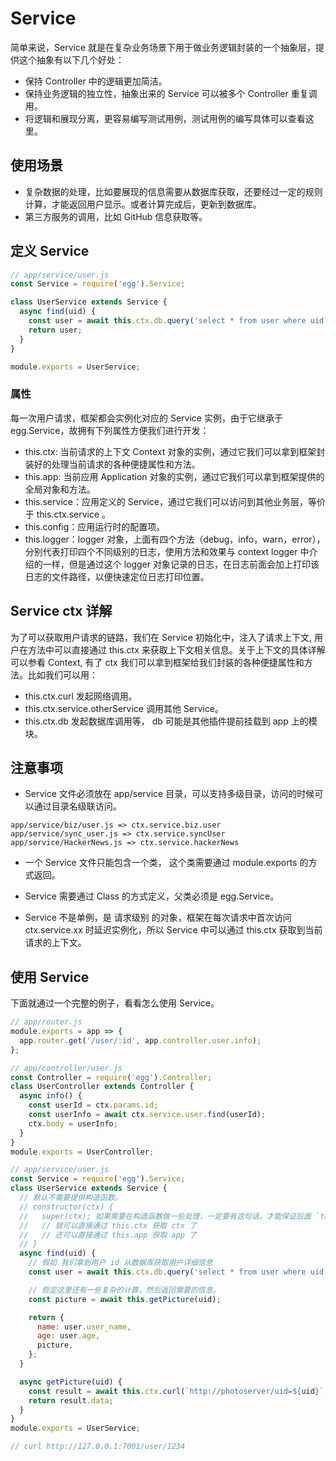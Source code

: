 # Service

简单来说，Service 就是在复杂业务场景下用于做业务逻辑封装的一个抽象层，提供这个抽象有以下几个好处：

* 保持 Controller 中的逻辑更加简洁。
* 保持业务逻辑的独立性，抽象出来的 Service 可以被多个 Controller 重复调用。
* 将逻辑和展现分离，更容易编写测试用例，测试用例的编写具体可以查看这里。

## 使用场景

* 复杂数据的处理，比如要展现的信息需要从数据库获取，还要经过一定的规则计算，才能返回用户显示。或者计算完成后，更新到数据库。
* 第三方服务的调用，比如 GitHub 信息获取等。

## 定义 Service

```js
// app/service/user.js
const Service = require('egg').Service;

class UserService extends Service {
  async find(uid) {
    const user = await this.ctx.db.query('select * from user where uid = ?', uid);
    return user;
  }
}

module.exports = UserService;
```

### 属性

每一次用户请求，框架都会实例化对应的 Service 实例，由于它继承于 egg.Service，故拥有下列属性方便我们进行开发：

* this.ctx: 当前请求的上下文 Context 对象的实例，通过它我们可以拿到框架封装好的处理当前请求的各种便捷属性和方法。
* this.app: 当前应用 Application 对象的实例，通过它我们可以拿到框架提供的全局对象和方法。
* this.service：应用定义的 Service，通过它我们可以访问到其他业务层，等价于 this.ctx.service 。
* this.config：应用运行时的配置项。
* this.logger：logger 对象，上面有四个方法（debug，info，warn，error），分别代表打印四个不同级别的日志，使用方法和效果与 context logger 中介绍的一样，但是通过这个 logger 对象记录的日志，在日志前面会加上打印该日志的文件路径，以便快速定位日志打印位置。

## Service ctx 详解

为了可以获取用户请求的链路，我们在 Service 初始化中，注入了请求上下文, 用户在方法中可以直接通过 this.ctx 来获取上下文相关信息。关于上下文的具体详解可以参看 Context, 有了 ctx 我们可以拿到框架给我们封装的各种便捷属性和方法。比如我们可以用：

* this.ctx.curl 发起网络调用。
* this.ctx.service.otherService 调用其他 Service。
* this.ctx.db 发起数据库调用等， db 可能是其他插件提前挂载到 app 上的模块。

## 注意事项

* Service 文件必须放在 app/service 目录，可以支持多级目录，访问的时候可以通过目录名级联访问。
```
app/service/biz/user.js => ctx.service.biz.user
app/service/sync_user.js => ctx.service.syncUser
app/service/HackerNews.js => ctx.service.hackerNews
```

* 一个 Service 文件只能包含一个类， 这个类需要通过 module.exports 的方式返回。

* Service 需要通过 Class 的方式定义，父类必须是 egg.Service。

* Service 不是单例，是 请求级别 的对象，框架在每次请求中首次访问 ctx.service.xx 时延迟实例化，所以 Service 中可以通过 this.ctx 获取到当前请求的上下文。

## 使用 Service

下面就通过一个完整的例子，看看怎么使用 Service。

```js
// app/router.js
module.exports = app => {
  app.router.get('/user/:id', app.controller.user.info);
};

// app/controller/user.js
const Controller = require('egg').Controller;
class UserController extends Controller {
  async info() {
    const userId = ctx.params.id;
    const userInfo = await ctx.service.user.find(userId);
    ctx.body = userInfo;
  }
}
module.exports = UserController;

// app/service/user.js
const Service = require('egg').Service;
class UserService extends Service {
  // 默认不需要提供构造函数。
  // constructor(ctx) {
  //   super(ctx); 如果需要在构造函数做一些处理，一定要有这句话，才能保证后面 `this.ctx`的使用。
  //   // 就可以直接通过 this.ctx 获取 ctx 了
  //   // 还可以直接通过 this.app 获取 app 了
  // }
  async find(uid) {
    // 假如 我们拿到用户 id 从数据库获取用户详细信息
    const user = await this.ctx.db.query('select * from user where uid = ?', uid);

    // 假定这里还有一些复杂的计算，然后返回需要的信息。
    const picture = await this.getPicture(uid);

    return {
      name: user.user_name,
      age: user.age,
      picture,
    };
  }

  async getPicture(uid) {
    const result = await this.ctx.curl(`http://photoserver/uid=${uid}`, { dataType: 'json' });
    return result.data;
  }
}
module.exports = UserService;

// curl http://127.0.0.1:7001/user/1234
```